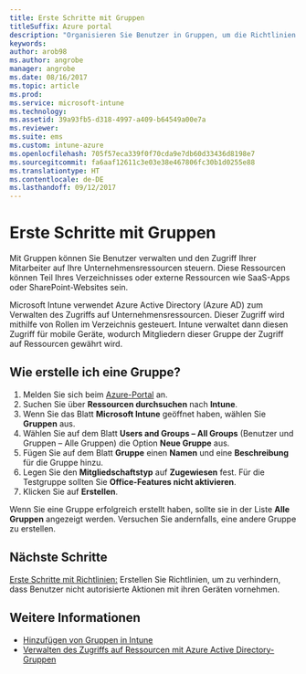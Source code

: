 ```yaml
---
title: Erste Schritte mit Gruppen
titleSuffix: Azure portal
description: "Organisieren Sie Benutzer in Gruppen, um die Richtlinien und Apps leichter zu verwalten, auf die sie zugreifen können."
keywords: 
author: arob98
ms.author: angrobe
manager: angrobe
ms.date: 08/16/2017
ms.topic: article
ms.prod: 
ms.service: microsoft-intune
ms.technology: 
ms.assetid: 39a93fb5-d318-4997-a409-b64549a00e7a
ms.reviewer: 
ms.suite: ems
ms.custom: intune-azure
ms.openlocfilehash: 705f57eca339f0f70cda9e7db60d33436d8198e7
ms.sourcegitcommit: fa6aaf12611c3e03e38e467806fc30b1d0255e88
ms.translationtype: HT
ms.contentlocale: de-DE
ms.lasthandoff: 09/12/2017
---
```

# <a name="get-started-with-groups"></a>Erste Schritte mit Gruppen

Mit Gruppen können Sie Benutzer verwalten und den Zugriff Ihrer Mitarbeiter auf Ihre Unternehmensressourcen steuern. Diese Ressourcen können Teil Ihres Verzeichnisses oder externe Ressourcen wie SaaS-Apps oder SharePoint-Websites sein.

Microsoft Intune verwendet Azure Active Directory (Azure AD) zum Verwalten des Zugriffs auf Unternehmensressourcen. Dieser Zugriff wird mithilfe von Rollen im Verzeichnis gesteuert. Intune verwaltet dann diesen Zugriff für mobile Geräte, wodurch Mitgliedern dieser Gruppe der Zugriff auf Ressourcen gewährt wird.

## <a name="how-do-i-create-a-group"></a>Wie erstelle ich eine Gruppe?

1. Melden Sie sich beim [Azure-Portal](https://portal.azure.com) an.
2. Suchen Sie über **Ressourcen durchsuchen** nach **Intune**.
3. Wenn Sie das Blatt **Microsoft Intune** geöffnet haben, wählen Sie **Gruppen** aus.
4. Wählen Sie auf dem Blatt **Users and Groups – All Groups** (Benutzer und Gruppen – Alle Gruppen) die Option **Neue Gruppe** aus.
5. Fügen Sie auf dem Blatt **Gruppe** einen **Namen** und eine **Beschreibung** für die Gruppe hinzu.
6. Legen Sie den **Mitgliedschaftstyp** auf **Zugewiesen** fest. Für die Testgruppe sollten Sie **Office-Features nicht aktivieren**.
7. Klicken Sie auf **Erstellen**.

Wenn Sie eine Gruppe erfolgreich erstellt haben, sollte sie in der Liste **Alle Gruppen** angezeigt werden. Versuchen Sie andernfalls, eine andere Gruppe zu erstellen.

## <a name="next-steps"></a>Nächste Schritte

[Erste Schritte mit Richtlinien:](get-started-policies.md) Erstellen Sie Richtlinien, um zu verhindern, dass Benutzer nicht autorisierte Aktionen mit ihren Geräten vornehmen.

## <a name="learn-more"></a>Weitere Informationen

* [Hinzufügen von Gruppen in Intune](groups-add.md)
* [Verwalten des Zugriffs auf Ressourcen mit Azure Active Directory-Gruppen](https://docs.microsoft.com/azure/active-directory/active-directory-manage-groups)
